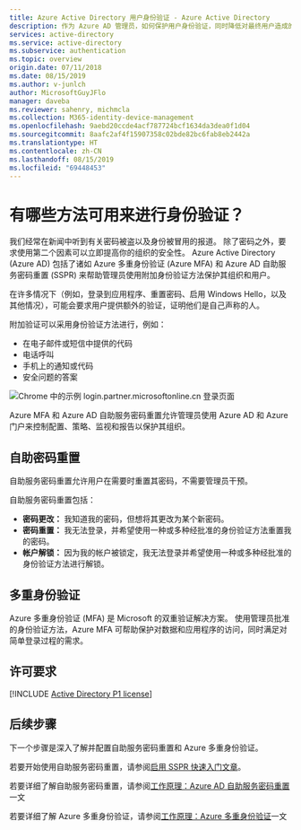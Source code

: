 ```yaml
---
title: Azure Active Directory 用户身份验证 - Azure Active Directory
description: 作为 Azure AD 管理员，如何保护用户身份验证，同时降低对最终用户造成的影响？
services: active-directory
ms.service: active-directory
ms.subservice: authentication
ms.topic: overview
origin.date: 07/11/2018
ms.date: 08/15/2019
ms.author: v-junlch
author: MicrosoftGuyJFlo
manager: daveba
ms.reviewer: sahenry, michmcla
ms.collection: M365-identity-device-management
ms.openlocfilehash: 9aebd20ccde4acf787724bcf1634da3dea0f1d04
ms.sourcegitcommit: 8aafc2af4f15907358c02bde82bc6fab8eb2442a
ms.translationtype: HT
ms.contentlocale: zh-CN
ms.lasthandoff: 08/15/2019
ms.locfileid: "69448453"
---
```

# <a name="what-methods-are-available-for-authentication"></a>有哪些方法可用来进行身份验证？

我们经常在新闻中听到有关密码被盗以及身份被冒用的报道。 除了密码之外，要求使用第二个因素可以立即提高你的组织的安全性。 Azure Active Directory (Azure AD) 包括了诸如 Azure 多重身份验证 (Azure MFA) 和 Azure AD 自助服务密码重置 (SSPR) 来帮助管理员使用附加身份验证方法保护其组织和用户。

在许多情况下（例如，登录到应用程序、重置密码、启用 Windows Hello，以及其他情况），可能会要求用户提供额外的验证，证明他们是自己声称的人。

附加验证可以采用身份验证方法进行，例如：

* 在电子邮件或短信中提供的代码
* 电话呼叫
* 手机上的通知或代码
* 安全问题的答案

![Chrome 中的示例 login.partner.microsoftonline.cn 登录页面](./media/overview-authentication/overview-login.png)

Azure MFA 和 Azure AD 自助服务密码重置允许管理员使用 Azure AD 和 Azure 门户来控制配置、策略、监视和报告以保护其组织。

## <a name="self-service-password-reset"></a>自助密码重置

自助服务密码重置允许用户在需要时重置其密码，不需要管理员干预。

自助服务密码重置包括：

* **密码更改：** 我知道我的密码，但想将其更改为某个新密码。
* **密码重置：** 我无法登录，并希望使用一种或多种经批准的身份验证方法重置我的密码。
* **帐户解锁：** 因为我的帐户被锁定，我无法登录并希望使用一种或多种经批准的身份验证方法进行解锁。

## <a name="multi-factor-authentication"></a>多重身份验证

Azure 多重身份验证 (MFA) 是 Microsoft 的双重验证解决方案。 使用管理员批准的身份验证方法，Azure MFA 可帮助保护对数据和应用程序的访问，同时满足对简单登录过程的需求。

## <a name="license-requirements"></a>许可要求

[!INCLUDE [Active Directory P1 license](../../../includes/active-directory-p1-license.md)]

## <a name="next-steps"></a>后续步骤

下一个步骤是深入了解并配置自助服务密码重置和 Azure 多重身份验证。

若要开始使用自助服务密码重置，请参阅[启用 SSPR 快速入门文章](quickstart-sspr.md)。

若要详细了解自助服务密码重置，请参阅[工作原理：Azure AD 自助服务密码重置](concept-sspr-howitworks.md)一文

若要详细了解 Azure 多重身份验证，请参阅[工作原理：Azure 多重身份验证](concept-mfa-howitworks.md)一文

